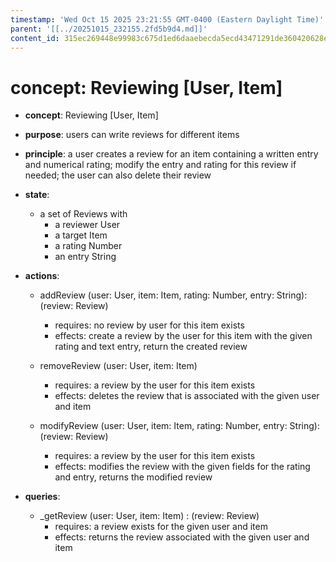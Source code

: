 ```yaml
---
timestamp: 'Wed Oct 15 2025 23:21:55 GMT-0400 (Eastern Daylight Time)'
parent: '[[../20251015_232155.2fd5b9d4.md]]'
content_id: 315ec269448e99983c675d1ed6daaebecda5ecd43471291de360420628e063b2
---
```


# concept: Reviewing \[User, Item]

* **concept**: Reviewing \[User, Item]

* **purpose**: users can write reviews for different items

* **principle**: a user creates a review for an item containing a written entry and numerical rating; modify the entry and rating for this review if needed; the user can also delete their review

* **state**:
  * a set of Reviews with
    * a reviewer User
    * a target Item
    * a rating Number
    * an entry String

* **actions**:
  * addReview (user: User, item: Item, rating: Number, entry: String): (review: Review)
    * requires: no review by user for this item exists
    * effects: create a review by the user for this item with the given rating and text entry, return the created review

  * removeReview (user: User, item: Item)
    * requires: a review by the user for this item exists
    * effects: deletes the review that is associated with the given user and item

  * modifyReview (user: User, item: Item, rating: Number, entry: String): (review: Review)
    * requires: a review by the user for this item exists
    * effects: modifies the review with the given fields for the rating and entry, returns the modified review

* **queries**:
  * \_getReview (user: User, item: Item) : (review: Review)
    * requires: a review exists for the given user and item
    * effects: returns the review associated with the given user and item
